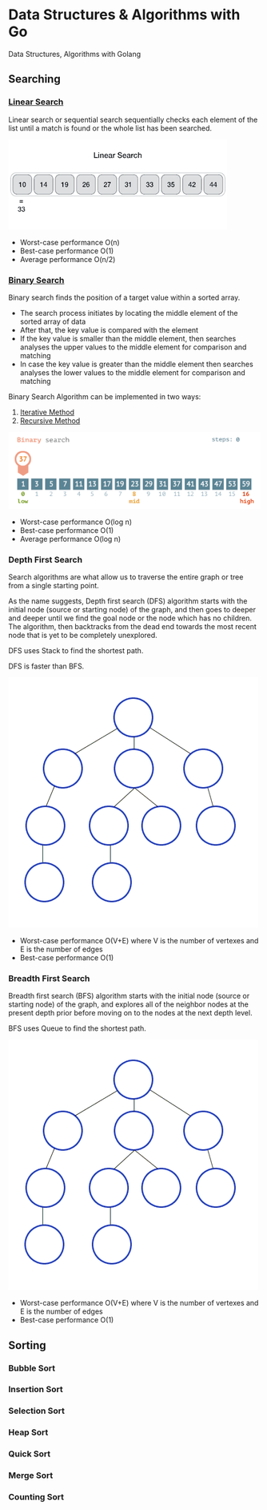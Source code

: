 # Data Structures & Algorithms with Go
Data Structures, Algorithms with Golang

## Searching

### [Linear Search](searching/linear.go)

Linear search or sequential search sequentially checks each element of the list until a match is found or the whole list has been searched.

![linear_search](images/linear_search.gif)

* Worst-case performance O(n)
* Best-case performance O(1)
* Average performance O(n/2)

### [Binary Search](searching/binary_1.go)

Binary search finds the position of a target value within a sorted array.

* The search process initiates by locating the middle element of the sorted array of data
* After that, the key value is compared with the element
* If the key value is smaller than the middle element, then searches analyses the upper values to the middle element for comparison and matching
* In case the key value is greater than the middle element then searches analyses the lower values to the middle element for comparison and matching

Binary Search Algorithm can be implemented in two ways:
1. [Iterative Method](searching/binary_2.go)
1. [Recursive Method](searching/binary_3.go)

![binary_search](images/binary_search.gif)

* Worst-case performance O(log n)
* Best-case performance O(1)
* Average performance O(log n)

### Depth First Search

Search algorithms are what allow us to traverse the entire graph or tree from a single starting point.

As the name suggests, Depth first search (DFS) algorithm starts with the initial node (source or starting node) of the graph, and then goes to deeper and deeper until we find the goal node or the node which has no children. The algorithm, then backtracks from the dead end towards the most recent node that is yet to be completely unexplored.

DFS uses Stack to find the shortest path.

DFS is faster than BFS.

![depth_first_search](images/DFS.gif)

* Worst-case performance O(V+E) where V is the number of vertexes and E is the number of edges
* Best-case performance O(1)

### Breadth First Search

Breadth first search (BFS) algorithm starts with the initial node (source or starting node) of the graph, and explores all of the neighbor nodes at the present depth prior before moving on to the nodes at the next depth level.

BFS uses Queue to find the shortest path.

![breadth_first_search](images/BFS.gif)

* Worst-case performance O(V+E) where V is the number of vertexes and E is the number of edges
* Best-case performance O(1)

## Sorting

### Bubble Sort

### Insertion Sort

### Selection Sort

### Heap Sort

### Quick Sort

### Merge Sort

### Counting Sort


